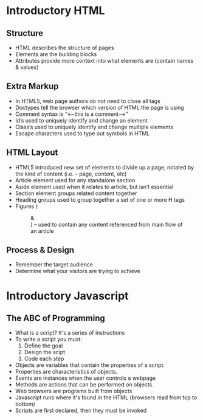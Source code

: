 # Introductory HTML 

## Structure
-	HTML describes the structure of pages
-	Elements are the building blocks
-	Attributes provide more context into what elements are (contain names & values)

## Extra Markup
-	In HTML5, web page authors do not need to close all tags
-	Doctypes tell the browser which version of HTML the page is using
-	Comment syntax is “<--this is a comment-->”
-	Id’s used to uniquely identify and change an element
-	Class’s used to uniquely identify and change multiple elements
-	Escape characters used to type out symbols in HTML

## HTML Layout
-	HTML5 introduced new set of elements to divide up a page, notated by the kind of content (i.e. – page, content, etc)
-	Article element used for any standalone section
-	Aside element used when it relates to article, but isn’t essential
-	Section element groups related content together
-	Heading groups used to group together a set of one or more H tags
-	Figures (<figure> & <figcaption>) – used to contain any content referenced from main flow of an article

## Process & Design
-	Remember the target audience
- Determine what your visitors are trying to achieve

# Introductory Javascript

## The ABC of Programming
- What is a script? It's a series of instructions
- To write a script you must:
    1. Define the goal
    1. Design the scipt
    1. Code each step
- Objects are variables that contain the properties of a script.
- Properties are characteristics of objects.
- Events are instances when the user controls a webpage
- Methods are actions that can be performed on objects.
- Web browsers are programs built from objects
- Javascript runs where it's found in the HTML (browsers read from top to bottom)
- Scripts are first declared, then they must be invoked